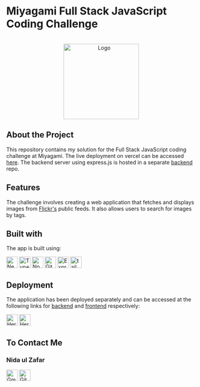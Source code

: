 # Miyagami Full Stack JavaScript Coding Challenge

<br />
<div align="center">
  <a href="#">
    <img src="https://raw.githubusercontent.com/NidaulZafar/nida-zafar/master/src/app/favicon.ico" alt="Logo" width="200" height="200">
  </a>
  </div>

## About the Project

This repository contains my solution for the Full Stack JavaScript coding challenge at Miyagami. The live deployment on vercel can be accessed [here](https://flicker-client-ruddy.vercel.app/).
The backend server using express.js is hosted in a separate [backend](https://github.com/NidaulZafar/nida-zafar-server) repo.

## Features

The challenge involves creating a web application that fetches and displays images from [Flickr's](http://www.flickr.com/services/feeds/) public feeds. It also allows users to search for images by tags.

## Built with

The app is built using:

<img src="https://img.shields.io/badge/-Next.js-999999?logo=next.js" height="30" alt="Next.js">
<img src="https://img.shields.io/badge/-Typescript-ADD8E6?logo=typescript" height="30" alt="TypeScript">
<img src="https://img.shields.io/badge/-NodeJs-ffffff?logo=nodedotjs" height="30" alt="Nodejs">
<img src="https://img.shields.io/badge/-Git-568268?logo=git" height="30" alt="Git">
<img src="https://img.shields.io/badge/-Express.js-234523?logo=express" height="30" alt="Express.js">
<img src="https://img.shields.io/badge/-Tailwind-846547?logo=tailwindcss" height="30" alt="tailwind css">

## Deployment

The application has been deployed separately and can be accessed at the following links for [backend](https://mysterious-shelf-66312-061caa01dc2c.herokuapp.com/) and [frontend](https://flicker-client-ruddy.vercel.app/) respectively:

<img src="https://img.shields.io/badge/-Heroku-563674?logo=heroku" height="30" alt="Heroku">
<img src="https://img.shields.io/badge/-Vercel-000000?logo=vercel" height="30" alt="Heroku">

## To Contact Me

### Nida ul Zafar <br>

[<img src="https://img.shields.io/badge/-Gmail-fff?logo=gmail" height="30" alt="Gmail">](mailto:nidaulzafar@gmail.com)
[<img src="https://img.shields.io/badge/-github-000?logo=github" height="30" alt="Github">](https://github.com/nidaulzafar)
